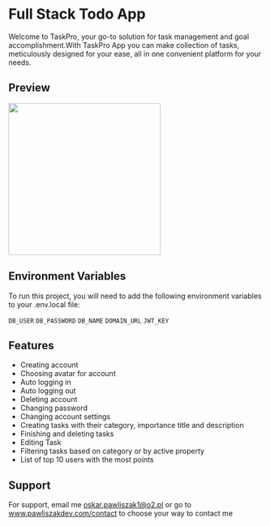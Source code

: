 
# Full Stack Todo App

Welcome to TaskPro, your go-to solution for task management and goal accomplishment.With TaskPro App you can make collection of tasks, meticulously designed for your ease, all in one convenient platform for your needs.


## Preview
 <img src="![Second](https://github.com/Pawliszakk/TodoAppFullStack/assets/118575646/aad50100-cb70-4670-9a4f-8f0825463d68)" height="300"/>


## Environment Variables

To run this project, you will need to add the following environment variables to your .env.local file: 

`DB_USER`
`DB_PASSWORD`
`DB_NAME`
`DOMAIN_URL`
`JWT_KEY`
## Features

- Creating account
- Choosing avatar for account
- Auto logging in
- Auto logging out
- Deleting account
- Changing password
- Changing account settings
- Creating tasks with their category, importance title and description
- Finishing and deleting tasks
- Editing Task
- Filtering tasks based on category or by active property
- List of top 10 users with the most points

## Support

For support, email me oskar.pawliszak1@o2.pl or go to www.pawliszakdev.com/contact to choose your way to contact me

